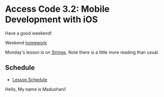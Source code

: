 # Access Code 3.2: Mobile Development with iOS

Have a good weekend!

Weekend [homework](/homework/week-1-homework.md)

Monday's lesson is on [Strings](/lessons/strings). Note there is a little more reading than usual. 

## Schedule

- [Lesson Schedule](schedule.md)

Hello, My name is Madushani!
